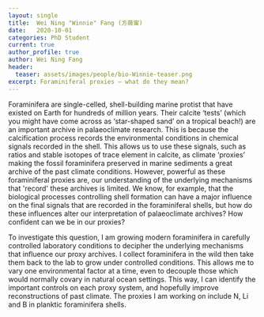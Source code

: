 ```yaml
---
layout: single
title:  Wei Ning "Winnie" Fang (方薇甯)
date:   2020-10-01
categories: PhD Student
current: true
author_profile: true
author: Wei Ning Fang
header:
  teaser: assets/images/people/bio-Winnie-teaser.png
excerpt: Foraminiferal proxies – what do they mean?
---
```


Foraminifera are single-celled, shell-building marine protist that have existed on Earth for hundreds of million years. Their calcite ‘tests’ (which you might have come across as ‘star-shaped sand’ on a tropical beach!) are an important archive in palaeoclimate research. This is because the calcification process records the environmental conditions in chemical signals recorded in the shell. This allows us to use these signals, such as ratios and stable isotopes of trace element in calcite, as climate ‘proxies’ making the fossil foraminifera preserved in marine sediments a great archive of the past climate conditions. However, powerful as these foraminiferal proxies are, our understanding of the underlying mechanisms that 'record' these archives is limited. We know, for example, that the biological processes controlling shell formation can have a major influence on the final signals that are recorded in the foraminiferal shells, but how do these influences alter our interpretation of palaeoclimate archives? How confident can we be in our proxies?

To investigate this question, I am growing modern foraminifera in carefully controlled laboratory conditions to decipher the underlying mechanisms that influence our proxy archives. I collect foraminifera in the wild then take them back to the lab to grow under controlled conditions. This allows me to vary one environmental factor at a time, even to decouple those which would normally covary in natural ocean settings. This way, I can identify the important controls on each proxy system, and hopefully improve reconstructions of past climate. The proxies I am working on include N, Li and B in planktic foraminifera shells.
